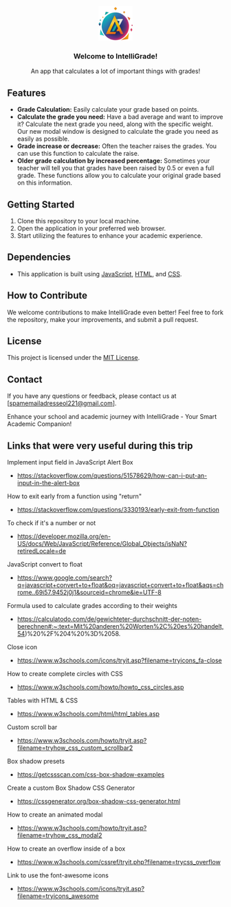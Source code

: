 <p align="center">
  <a href="https://github.com/olivierluethy/IntelliGrade">
    <img src="images/favicon.ico" alt="Logo" width="80" height="80">
  </a>

  <h3 align="center">Welcome to IntelliGrade!</h3>
  <p align="center">An app that calculates a lot of important things with grades!</p>
</p>

## Features

- **Grade Calculation:** Easily calculate your grade based on points.
- **Calculate the grade you need:** Have a bad average and want to improve it? Calculate the next grade you need, along with the specific weight. Our new modal window is designed to calculate the grade you need as easily as possible.
- **Grade increase or decrease:** Often the teacher raises the grades. You can use this function to calculate the raise.
- **Older grade calculation by increased percentage:** Sometimes your teacher will tell you that grades have been raised by 0.5 or even a full grade. These functions allow you to calculate your original grade based on this information.

## Getting Started

1. Clone this repository to your local machine.
2. Open the application in your preferred web browser.
3. Start utilizing the features to enhance your academic experience.

## Dependencies

- This application is built using [JavaScript](https://developer.mozilla.org/en-US/docs/Web/JavaScript), [HTML](https://developer.mozilla.org/en-US/docs/Web/HTML), and [CSS](https://developer.mozilla.org/en-US/docs/Web/CSS).

## How to Contribute

We welcome contributions to make IntelliGrade even better! Feel free to fork the repository, make your improvements, and submit a pull request.

## License

This project is licensed under the [MIT License](LICENSE).

## Contact

If you have any questions or feedback, please contact us at [spamemailadresseol221@gmail.com].

Enhance your school and academic journey with IntelliGrade - Your Smart Academic Companion!

## Links that were very useful during this trip
Implement input field in JavaScript Alert Box
- https://stackoverflow.com/questions/51578629/how-can-i-put-an-input-in-the-alert-box <br>

How to exit early from a function using "return"
- https://stackoverflow.com/questions/3330193/early-exit-from-function <br>

To check if it's a number or not
- https://developer.mozilla.org/en-US/docs/Web/JavaScript/Reference/Global_Objects/isNaN?retiredLocale=de <br>

JavaScript convert to float
- https://www.google.com/search?q=javascript+convert+to+float&oq=javascript+convert+to+float&aqs=chrome..69i57.9452j0j1&sourceid=chrome&ie=UTF-8 <br>

Formula used to calculate grades according to their weights
- https://calculatodo.com/de/gewichteter-durchschnitt-der-noten-berechnen#:~:text=Mit%20anderen%20Worten%2C%20es%20handelt,54)%20%2F%204%20%3D%2058.<br>

Close icon
- https://www.w3schools.com/icons/tryit.asp?filename=tryicons_fa-close<br>

How to create complete circles with CSS
- https://www.w3schools.com/howto/howto_css_circles.asp<br>

Tables with HTML & CSS
- https://www.w3schools.com/html/html_tables.asp<br>

Custom scroll bar
- https://www.w3schools.com/howto/tryit.asp?filename=tryhow_css_custom_scrollbar2<br>

Box shadow presets
- https://getcssscan.com/css-box-shadow-examples<br>

Create a custom Box Shadow CSS Generator
- https://cssgenerator.org/box-shadow-css-generator.html<br>

How to create an animated modal
- https://www.w3schools.com/howto/tryit.asp?filename=tryhow_css_modal2<br>

How to create an overflow inside of a box
- https://www.w3schools.com/cssref/tryit.php?filename=trycss_overflow<br>

Link to use the font-awesome icons
- https://www.w3schools.com/icons/tryit.asp?filename=tryicons_awesome
